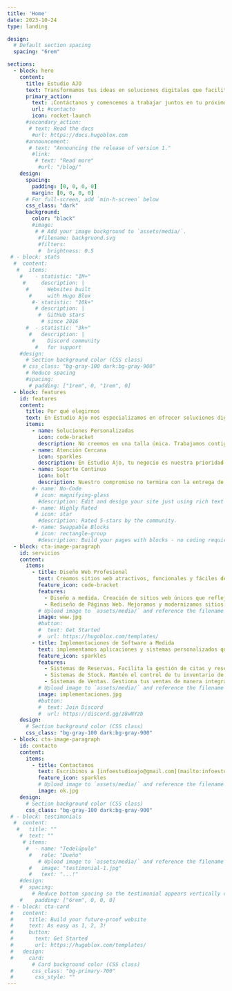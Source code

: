 ```yaml
---
title: 'Home'
date: 2023-10-24
type: landing

design:
  # Default section spacing
  spacing: "6rem"

sections:
  - block: hero
    content:
      title: Estudio AJO
      text: Transformamos tus ideas en soluciones digitales que facilitan la gestión de tu negocio y te ayudan a crecer.
      primary_action:
        text: ¡Contáctanos y comencemos a trabajar juntos en tu próximo proyecto digital!
        url: #contacto
        icon: rocket-launch
      #secondary_action:
       # text: Read the docs
        #url: https://docs.hugoblox.com
      #announcement:
       # text: "Announcing the release of version 1."
        #link:
         # text: "Read more"
          #url: "/blog/"
    design:
      spacing:
        padding: [0, 0, 0, 0]
        margin: [0, 0, 0, 0]
      # For full-screen, add `min-h-screen` below
      css_class: "dark"
      background:
        color: "black"
        #image:
         # # Add your image background to `assets/media/`.
          #filename: backgruond.svg
          #filters:
          #  brightness: 0.5
 # - block: stats
  #  content:
   #   items:
    #    - statistic: "1M+"
     #     description: |
      #      Websites built  
       #     with Hugo Blox
        #- statistic: "10k+"
         # description: |
          #  GitHub stars  
           # since 2016
      #  - statistic: "3k+"
       #   description: |
        #    Discord community  
         #   for support
    #design:
      # Section background color (CSS class)
     # css_class: "bg-gray-100 dark:bg-gray-900"
      # Reduce spacing
      #spacing:
       # padding: ["1rem", 0, "1rem", 0]
  - block: features
    id: features
    content:
      title: Por qué elegirnos
      text: En Estudio Ajo nos especializamos en ofrecer soluciones digitales a medida para pequeñas empresas que buscan optimizar su presencia online y mejorar sus procesos internos. Sabemos que cada negocio tiene sus propias necesidades y desafíos, por eso creamos herramientas digitales personalizadas que se adaptan perfectamente a tus objetivos.
      items:
        - name: Soluciones Personalizadas
          icon: code-bracket
          description: No creemos en una talla única. Trabajamos contigo para entender tus necesidades y ofrecerte soluciones hechas a medida.
        - name: Atención Cercana
          icon: sparkles
          description: En Estudio Ajo, tu negocio es nuestra prioridad. Te acompañamos en cada paso del proceso, asegurándonos de que tus objetivos sean alcanzados.
        - name: Soporte Continuo
          icon: bolt
          description: Nuestro compromiso no termina con la entrega de tu proyecto. Ofrecemos soporte y mantenimiento continuo para asegurarnos de que todo funcione a la perfección.
        #- name: No-Code
         # icon: magnifying-glass
          #description: Edit and design your site just using rich text (Markdown) and configurable YAML parameters.
        #- name: Highly Rated
         # icon: star
          #description: Rated 5-stars by the community.
        #- name: Swappable Blocks
         # icon: rectangle-group
          #description: Build your pages with blocks - no coding required!
  - block: cta-image-paragraph
    id: servicios
    content:
      items:
        - title: Diseño Web Profesional
          text: Creamos sitios web atractivos, funcionales y fáciles de navegar, diseñados para generar una experiencia de usuario única y convertir visitas en clientes. Ya sea que necesites una página corporativa, una tienda online o un blog, te ayudamos a construir la plataforma ideal para tu negocio.
          feature_icon: code-bracket
          features:
            - Diseño a medida. Creación de sitios web únicos que reflejan la identidad de la marca, adaptados a las necesidades y objetivos específicos del cliente.
            - Rediseño de Páginas Web. Mejoramos y modernizamos sitios web existentes, optimizando su estética y funcionalidad.
          # Upload image to `assets/media/` and reference the filename here
          image: www.jpg
          #button:
          #  text: Get Started
          #  url: https://hugoblox.com/templates/
        - title: Implementaciones de Software a Medida
          text: implementamos aplicaciones y sistemas personalizados que optimizan las operaciones de tu empresa.
          feature_icon: sparkles
          features:
            - Sistemas de Reservas. Facilita la gestión de citas y reservas para tu negocio, con notificaciones automáticas y facilidad para tus clientes.
            - Sistemas de Stock. Mantén el control de tu inventario de manera eficiente, con informes en tiempo real y alertas sobre productos en bajo stock.
            - Sistemas de Ventas. Gestiona tus ventas de manera integrada, desde el seguimiento de pedidos hasta la facturación, todo en un solo lugar.
          # Upload image to `assets/media/` and reference the filename here
          image: implementaciones.jpg
          #button:
          #  text: Join Discord
          #  url: https://discord.gg/z8wNYzb
    design:
      # Section background color (CSS class)
      css_class: "bg-gray-100 dark:bg-gray-900"
  - block: cta-image-paragraph
    id: contacto
    content:
      items:
        - title: Contactanos
          text: Escribinos a [infoestudioajo@gmail.com](mailto:infoestudioajo@gmail.com)
          feature_icon: sparkles
          # Upload image to `assets/media/` and reference the filename here
          image: ok.jpg
    design:
      # Section background color (CSS class)
      css_class: "bg-gray-100 dark:bg-gray-900"
 # - block: testimonials
  #  content:
   #   title: ""
    #  text: ""
     # items:
      #  - name: "Tedelúpulo"
       #   role: "Dueño"
          # Upload image to `assets/media/` and reference the filename here
       #   image: "testimonial-1.jpg"
       #   text: "...!"
    #design:
    #  spacing:
        # Reduce bottom spacing so the testimonial appears vertically centered between sections
    #    padding: ["6rem", 0, 0, 0]
 # - block: cta-card
 #   content:
 #     title: Build your future-proof website
 #     text: As easy as 1, 2, 3!
 #     button:
 #       text: Get Started
 #       url: https://hugoblox.com/templates/
 #   design:
 #     card:
        # Card background color (CSS class)
 #      css_class: "bg-primary-700"
 #       css_style: ""
---
```

